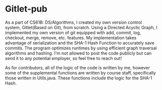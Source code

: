 # Gitlet-pub

As a part of CS61B: DS/Algorithms, I created my own version control system, Gitlet(Based on Git), from scratch. Using a Directed Acyclic Graph, I implemented my own version of git equipped with add, commit, log, checkout, merge, remove, etc. features. My implementation takes advantage of serialization and the SHA-1 Hash Function to accurately save commits. The program optimizes runtimes by using efficient graph traversal algorithms and hashing. I'm not allowed to post the code publicly but can send it to any potential employer, so feel free to reach out!

As for contributors, all of the logic of the code is written by me, however some of the supplemental functions are written by course staff, specifically those written in Utils.java. These functions include the logic for the SHA-1 Hash.
